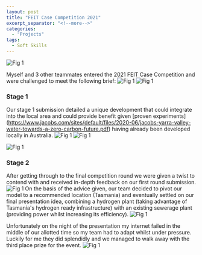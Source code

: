 ```yaml
---
layout: post
title: "FEIT Case Competition 2021"
excerpt_separator: "<!--more-->"
categories: 
  - "Projects"
tags:
  - Soft Skills
---
```

![Fig 1](/assets/Personal/CASECOMP/CASECOMP_1.jpg)

<!--more-->
Myself and 3 other teammates entered the 2021 FEIT Case Competition and were challenged to meet the following brief:
![Fig 1](/assets/Personal/CASECOMP/brief1.jpg)
![Fig 1](/assets/Personal/CASECOMP/brief2.jpg)

### Stage 1
Our stage 1 submission detailed a unique development that could integrate into the local area and could provide benefit given [proven experiments]  (https://www.jacobs.com/sites/default/files/2020-06/jacobs-yarra-valley-water-towards-a-zero-carbon-future.pdf) having already been developed locally in Australia. 
![Fig 1](/assets/Personal/CASECOMP/CASECOMP_2.jpg)
![Fig 1](/assets/Personal/CASECOMP/CASECOMP_3.jpg)


![Fig 1](/assets/Personal/CASECOMP/CaseCompFinal.gif)
### Stage 2
After getting through to the final competition round we were given a twist to contend with and received in-depth feedback on our first round submission. 
![Fig 1](/assets/Personal/CASECOMP/Twist.jpg)
On the basis of the advice given, our team decided to pivot our model to a recommended location (Tasmania) and eventually settled on our final presentation idea, combining a hydrogen plant (taking advantage of Tasmania's hydrogen ready infrastructure) with an existing sewerage plant (providing power whilst increasing its efficiency).
![Fig 1](/assets/Personal/CASECOMP/Slides.jpg)

Unfortunately on the night of the presentation my internet failed in the middle of our allotted time so my team had to adapt whilst under pressure. Luckily for me they did splendidly and we managed to walk away with the third place prize for the event. 
![Fig 1](/assets/Personal/CASECOMP/Certificate.jpg)
